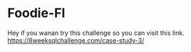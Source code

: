 # Foodie-FI
Hey if you wanan try this challenge so you can visit this link.
https://8weeksqlchallenge.com/case-study-3/
